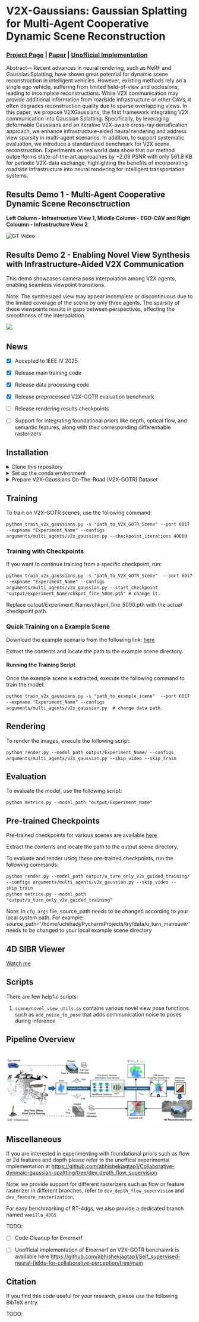 
# V2X-Gaussians: Gaussian Splatting for Multi-Agent Cooperative Dynamic Scene Reconstruction
### [Project Page]() | [Paper]() | [Unofficial Implementation](https://github.com/abhishekjagtap1/Collaborative-dynmaic-gaussian-spaltting/tree/dev_depth_flow_supervision)

Abstract— Recent advances in neural rendering, such as
NeRF and Gaussian Splatting, have shown great potential
for dynamic scene reconstruction in intelligent vehicles. However, existing methods rely on a single ego vehicle, suffering
from limited field-of-view and occlusions, leading to incomplete reconstructions. While V2X communication may provide additional information from roadside infrastructure or
other CAVs, it often degrades reconstruction quality due to
sparse overlapping views. In this paper, we propose V2XGaussians, the first framework integrating V2X communication
into Gaussian Splatting. Specifically, by leveraging deformable
Gaussians and an iterative V2X-aware cross-ray densification
approach, we enhance infrastructure-aided neural rendering
and address view sparsity in multi-agent scenarios. In addition,
to support systematic evaluation, we introduce a standardized
benchmark for V2X scene reconstruction. Experiments on realworld data show that our method outperforms state-of-the-art
approaches by +2.09 PSNR with only 561.8 KB for periodic
V2X-data exchange, highlighting the benefits of incorporating
roadside infrastructure into neural rendering for intelligent
transportation systems. 

##  Results Demo 1 - Multi-Agent Cooperative Dynamic Scene Reconsctruction

**Left Column - Infrastructure View 1, Middle Column - EGO-CAV and Right Coloumn - Infrastructure View 2**

![GT Video](assets/Demo_Video.gif)


##  Results Demo 2 - Enabling Novel View Synthesis with Infrastructure-Aided V2X Communication 
This demo showcases camera pose interpolation among V2X agents, enabling seamless viewpoint transitions.

Note: The synthesized view may appear incomplete or discontinuous due to the limited coverage of the scene by only three agents. The sparsity of these viewpoints results in gaps between perspectives, affecting the smoothness of the interpolation.

  
![](./assets/novel_view_2.gif "")

## News
- [x] Accepted to IEEE IV 2025 
- [x] Release main training code 
- [x] Release data processing code
- [x] Release preprocessed V2X-GOTR evaluation benchmark
- [ ] Release rendering results checkpoints
- [ ] Support for integrating foundational priors like depth, optical flow, and semantic features, along with their corresponding differentiable rasterizers



## Installation

<details> <summary>Clone this repository</summary>

```bash
git clone https://github.com/abhishekjagtap1/V2X-Guassians.git
```
</details>
<details> <summary>Set up the conda environment</summary>

```
conda create -y --name v2x_gaussian python=3.9
conda activate v2x_gaussian
# Replace cu118 with 121 if using CUDA 12.x 
pip install torch==2.4.0 torchvision==0.19.0 torchaudio==2.4.0 --index-url https://download.pytorch.org/whl/cu118
pip install -r requirements.txt
pip install submodules/depth-diff-gaussian-rasterization
pip install submodules/simple-knn
```
</details>

<details> <summary>Prepare V2X-Gaussians On-The-Road (V2X-GOTR) Dataset</summary>

1. Follow the instructions in [V2X-GOTR](docs/V2XGOTR.md) to fully set up the V2X-GOTR benchmark for both training and evaluation.

The V2X-GOTR data loader, located at `scene/V2XGOTR_dataset.py`, is well-documented and responsible for loading all V2X agent data components, including:

- **RGB frames**  
- **Timestamps**  
- **Lidar point clouds**  
- **Camera intrinsics and extrinsics**  

</details>

## Training


To train on V2X-GOTR scenes, use the following command:
```
python train_v2x_gaussians.py -s "path_to_V2X_GOTR_Scene" --port 6017 --expname "Experiment_Name" --configs arguments/multi_agents/v2x_gaussian.py --checkpoint_iterations 40000
```
### Training with Checkpoints

If you want to continue training from a specific checkpoint, run:

```
python train_v2x_gaussians.py -s "path_to_V2X_GOTR_Scene"  --port 6017 --expname "Experiment_Name" --configs arguments/multi_agents/v2x_gaussian.py --start_checkpoint "output/Experiment_Name/chkpnt_fine_5000.pth" # change it.
```
Replace output/Experiment_Name/chkpnt_fine_5000.pth with the actual checkpoint path.

### Quick Training on a Example Scene

Download the example scenario from the following link: [here]([https://www.dropbox.com/scl/fi/k1duzi7fu13ppfno6fgyn/u_turn_maneuver.zip?rlkey=r6ppbl5m2rket1ky8i4wtx3ps&st=041m3oqt&dl=0](https://www.dropbox.com/scl/fo/a34yxthlrgepyjkgbqk6z/ALOW8mcg2w8OOp4xj2Egk4A?rlkey=grfx78f0osi5tg6f6wi0ye2br&st=jtvqr2i0&dl=0))

Extract the contents and locate the path to the example scene directory.

#### Running the Training Script

Once the example scene is extracted, execute the following command to train the model:

```
python train_v2x_gaussians.py -s "path_to_example_scene"  --port 6017 --expname "Experiment_Name" --configs arguments/multi_agents/v2x_gaussian.py  # change data path.
```



## Rendering

To render the images, execute the following script:

```
python render.py --model_path output/Experiment_Name/ --configs arguments/multi_agents/v2x_gaussian.py --skip_video --skip_train
```

## Evaluation

To evaluate the model, use the following script:

```
python metrics.py --model_path "output/Experiment_Name" 
```

## Pre-trained Checkpoints
Pre-trained checkpoints for various scenes are available [here]([https://www.dropbox.com/scl/fi/due9icyvvun59e0vv3g72/u_turn_only_v2x_guided_training.zip?rlkey=h92cp4cctkc5cvkt0gcd1mq2a&st=kz6eeq2b&dl=0](https://www.dropbox.com/scl/fo/dnbmm17sqw68y0igtmcto/APCWK9LvlXF2VfJOrxrUfO4?rlkey=shpdze8pzt6yah1wxkyvvzjjv&e=1&st=iha1bg6s&dl=0))

Extract the contents and locate the path to the output scene directory.

To evaluate and render using these pre-trained checkpoints, run the following commands:

```
python render.py --model_path output/u_turn_only_v2x_guided_training/ --configs arguments/multi_agents/v2x_gaussian.py --skip_video --skip_train
python metrics.py --model_path "output/u_turn_only_v2x_guided_training" 
```
Note: In ```cfg_args``` file, source_path needs to be changed according to your local system path. 
For example: source_path='/home/uchihadj/PycharmProjects/try/data/u_turn_maneuver' needs to be changed to your local example scene directory



## 4D SIBR Viewer
[Watch me](./docs/viewer_usage.md)
## Scripts

There are few helpful scripts:

1. `scene/novel_view_utils.py` contains various novel view pose functions such as `add_noise_to_pose` that adds communication noise to poses during inference


## Pipeline Overview
![](./assets/pipeline.jpg "")



## Miscellaneous

If you are interested in experimenting with foundational priors such as flow or 2d features and depth please refer to the unoffical experimental implementation at https://github.com/abhishekjagtap1/Collaborative-dynmaic-gaussian-spaltting/tree/dev_depth_flow_supervision

Note: we provide support for different rasterizers  such as flow or feature rasterizer in different branches, refer to `dev_depth_flow_supervision` and `dev_feature_rasterization`.

For easy benchmarking of RT-4dgs, we also provide a dedicated branch named `vanilla_4DGS`

TODO: 
- [ ] Code Cleanup for Emernerf
- [ ] Unofficial implementation of Emernerf on V2X-GOTR benchamrk is available here https://github.com/abhishekjagtap1/Self_supervised-neural-fields-for-collaborative-perception/tree/main



## Citation

If you find this code useful for your research, please use the following BibTeX entry.

TODO:
```

